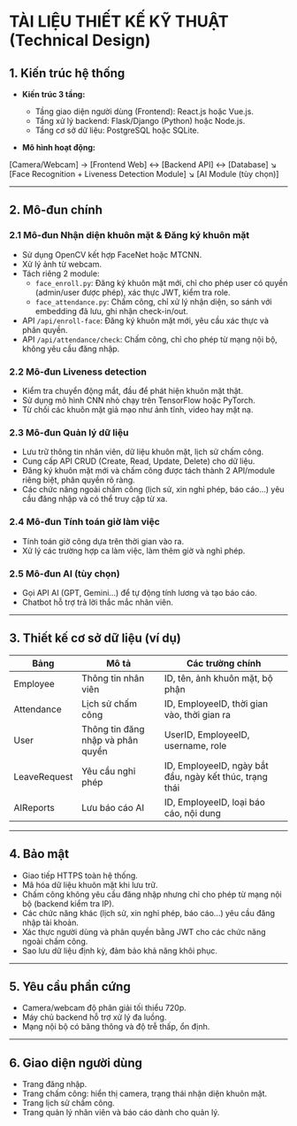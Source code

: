 # TÀI LIỆU THIẾT KẾ KỸ THUẬT (Technical Design)

## 1. Kiến trúc hệ thống

* **Kiến trúc 3 tầng:**
  - Tầng giao diện người dùng (Frontend): React.js hoặc Vue.js.
  - Tầng xử lý backend: Flask/Django (Python) hoặc Node.js.
  - Tầng cơ sở dữ liệu: PostgreSQL hoặc SQLite.

* **Mô hình hoạt động:**

[Camera/Webcam] → [Frontend Web] ↔ [Backend API] ↔ [Database]
↘
[Face Recognition + Liveness Detection Module]
↘
[AI Module (tùy chọn)]


---

## 2. Mô-đun chính

### 2.1 Mô-đun Nhận diện khuôn mặt & Đăng ký khuôn mặt

* Sử dụng OpenCV kết hợp FaceNet hoặc MTCNN.
* Xử lý ảnh từ webcam.
* Tách riêng 2 module:
  - `face_enroll.py`: Đăng ký khuôn mặt mới, chỉ cho phép user có quyền (admin/user được phép), xác thực JWT, kiểm tra role.
  - `face_attendance.py`: Chấm công, chỉ xử lý nhận diện, so sánh với embedding đã lưu, ghi nhận check-in/out.
* API `/api/enroll-face`: Đăng ký khuôn mặt mới, yêu cầu xác thực và phân quyền.
* API `/api/attendance/check`: Chấm công, chỉ cho phép từ mạng nội bộ, không yêu cầu đăng nhập.

### 2.2 Mô-đun Liveness detection

* Kiểm tra chuyển động mắt, đầu để phát hiện khuôn mặt thật.
* Sử dụng mô hình CNN nhỏ chạy trên TensorFlow hoặc PyTorch.
* Từ chối các khuôn mặt giả mạo như ảnh tĩnh, video hay mặt nạ.

### 2.3 Mô-đun Quản lý dữ liệu

* Lưu trữ thông tin nhân viên, dữ liệu khuôn mặt, lịch sử chấm công.
* Cung cấp API CRUD (Create, Read, Update, Delete) cho dữ liệu.
* Đăng ký khuôn mặt mới và chấm công được tách thành 2 API/module riêng biệt, phân quyền rõ ràng.
* Các chức năng ngoài chấm công (lịch sử, xin nghỉ phép, báo cáo...) yêu cầu đăng nhập và có thể truy cập từ xa.

### 2.4 Mô-đun Tính toán giờ làm việc

* Tính toán giờ công dựa trên thời gian vào ra.
* Xử lý các trường hợp ca làm việc, làm thêm giờ và nghỉ phép.

### 2.5 Mô-đun AI (tùy chọn)

* Gọi API AI (GPT, Gemini...) để tự động tính lương và tạo báo cáo.
* Chatbot hỗ trợ trả lời thắc mắc nhân viên.

---

## 3. Thiết kế cơ sở dữ liệu (ví dụ)

| Bảng         | Mô tả                             | Các trường chính                                        |
| ------------ | --------------------------------- | ------------------------------------------------------- |
| Employee     | Thông tin nhân viên               | ID, tên, ảnh khuôn mặt, bộ phận                         |
| Attendance   | Lịch sử chấm công                 | ID, EmployeeID, thời gian vào, thời gian ra            |
| User         | Thông tin đăng nhập và phân quyền | UserID, EmployeeID, username, role                      |
| LeaveRequest | Yêu cầu nghỉ phép                 | ID, EmployeeID, ngày bắt đầu, ngày kết thúc, trạng thái |
| AIReports    | Lưu báo cáo AI                    | ID, EmployeeID, loại báo cáo, nội dung                  |

---

## 4. Bảo mật

* Giao tiếp HTTPS toàn hệ thống.
* Mã hóa dữ liệu khuôn mặt khi lưu trữ.
* Chấm công không yêu cầu đăng nhập nhưng chỉ cho phép từ mạng nội bộ (backend kiểm tra IP).
* Các chức năng khác (lịch sử, xin nghỉ phép, báo cáo...) yêu cầu đăng nhập tài khoản.
* Xác thực người dùng và phân quyền bằng JWT cho các chức năng ngoài chấm công.
* Sao lưu dữ liệu định kỳ, đảm bảo khả năng khôi phục.

---

## 5. Yêu cầu phần cứng

* Camera/webcam độ phân giải tối thiểu 720p.
* Máy chủ backend hỗ trợ xử lý đa luồng.
* Mạng nội bộ có băng thông và độ trễ thấp, ổn định.

---

## 6. Giao diện người dùng

* Trang đăng nhập.
* Trang chấm công: hiển thị camera, trạng thái nhận diện khuôn mặt.
* Trang lịch sử chấm công.
* Trang quản lý nhân viên và báo cáo dành cho quản lý.
